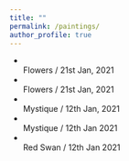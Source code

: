 ```yaml
---
title: ""
permalink: /paintings/
author_profile: true
---
```


<div class="paintings_wrapper">
	<ul>
		<span><a target="_blank" href="/paintings/acrylic-1-2.JPG"><li class="paintings" style="background-image: url('/paintings/acrylic-1-2_small.JPG');"></li></a><span class="p_desc">Flowers / 21st Jan, 2021</span></span>
		<span><a target="_blank" href="/paintings/acrylic-3-2.JPG"><li class="paintings" style="background-image: url('/paintings/acrylic-3-2_small.JPG');"></li></a><span class="p_desc">Flowers / 21st Jan, 2021</span></span>
		<span><a target="_blank" href="/paintings/abstract_2.JPG"><li class="paintings" style="background-image: url('/paintings/abstract_2_small.JPG');"></li></a><span class="p_desc">Mystique / 12th Jan, 2021</span></span>
		<span><a target="_blank" href="/paintings/abstract_1.JPG"><li class="paintings" style="background-image: url('/paintings/abstract_1_small.JPG');"></li></a><span class="p_desc">Mystique / 12th Jan 2021</span></span>
		<span><a target="_blank" href="/paintings/dancer_1.jpeg"><li class="paintings" style="background-image: url('/paintings/dancer_1_small.jpeg');"></li></a><span class="p_desc">Red Swan / 12th Jan 2021</span></span>
	</ul>
</div>